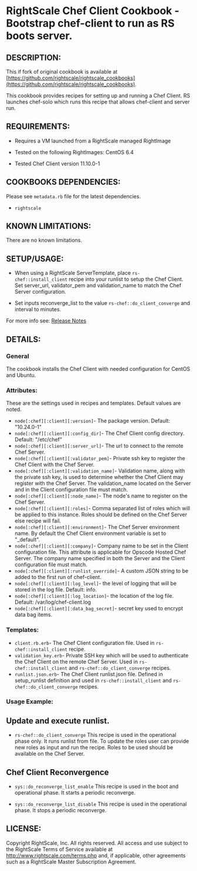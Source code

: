 # RightScale Chef Client Cookbook - Bootstrap chef-client to run as RS boots server.

## DESCRIPTION:

This if fork of original cookbook is available at [https://github.com/rightscale/rightscale_cookbooks](https://github.com/rightscale/rightscale_cookbooks).

This cookbook provides recipes for setting up and running a Chef Client. RS launches chef-solo which runs this recipe that allows chef-client and server run.

## REQUIREMENTS:

* Requires a VM launched from a RightScale managed RightImage

* Tested on the following RightImages: CentOS 6.4

* Tested Chef Client version 11.10.0-1

## COOKBOOKS DEPENDENCIES:

Please see `metadata.rb` file for the latest dependencies.
* `rightscale`

## KNOWN LIMITATIONS:

There are no known limitations.

## SETUP/USAGE:

* When using a RightScale ServerTemplate, place `rs-chef::install_client`
  recipe into your runlist to setup the Chef Client. Set server_url,
  validator_pem and validation_name to match the Chef Server configuration.

* Set inputs reconverge_list to the value `rs-chef::do_client_converge` and
  interval to minutes.

For more info see: [Release Notes](http://support.rightscale.com/18-Release_Notes/ServerTemplates_and_RightImages/v13.4#Chef_Client_\(v13.4\))

## DETAILS:

### General

The cookbook installs the Chef Client with needed configuration for CentOS and
Ubuntu.

### Attributes:

These are the settings used in recipes and templates. Default values are noted.
* `node[:chef][:client][:version]`-
  The package version. Default: "10.24.0-1"
* `node[:chef][:client][:config_dir]`-
  The Chef Client config directory. Default: "/etc/chef"
* `node[:chef][:client][:server_url]`-
  The url to connect to the remote Chef Server.
* `node[:chef][:client][:validator_pem]`-
  Private ssh key to register the Chef Client with the Chef Server.
* `node[:chef][:client][:validation_name]`-
  Validation name, along with the private ssh key, is used to determine whether
  the Chef Client may register with the Chef Server. The validation_name
  located on the Server and in the Client configuration file must match.
* `node[:chef][:client][:node_name]`-
  The node's name to register on the Chef Server.
* `node[:chef][:client][:roles]`-
  Comma separated list of roles which will be applied to this instance. Roles
  should be defined on the Chef Server else recipe will fail.
* `node[:chef][:client][:environment]`-
  The Chef Server environment name. By default the Chef Client environment
  variable is set to "_default".
* `node[:chef][:client][:company]`-
  Company name to be set in the Client configuration file. This attribute is
  applicable for Opscode Hosted Chef Server. The company name specified in both
  the Server and the Client configuration file must match.
* `node[:chef][:client][:runlist_override]`-
  A custom JSON string to be added to the first run of chef-client.
* `node[:chef][:client][:log_level]`-
  the level of logging that will be stored in the log file. Default: info.
* `node[:chef][:client][:log_location]`-
  the location of the log file. Default: /var/log/chef-client.log
* `node[:chef][:client][:data_bag_secret]`-
  secret key used to encrypt data bag items.

### Templates:

* `client.rb.erb`-
  The Chef Client configuration file. Used in `rs-chef::install_client` recipe.
* `validation_key.erb`-
  Private SSH key which will be used to authenticate the Chef Client on the
  remote Chef Server. Used in `rs-chef::install_client` and
  `rs-chef::do_client_converge` recipes.
* `runlist.json.erb`-
  The Chef Client runlist.json file. Defined in setup_runlist definition and
  used in `rs-chef::install_client` and `rs-chef::do_client_converge` recipes.

### Usage Example:

## Update and execute runlist.

* `rs-chef::do_client_converge`
  This recipe is used in the operational phase only. It runs runlist from file.
  To update the roles user can provide new roles as input and run the recipe.
  Roles to be used should be available on the Chef Server.

## Chef Client Reconvergence

* `sys::do_reconverge_list_enable`
  This recipe is used in the boot and operational phase. It starts a periodic
  reconverge.

* `sys::do_reconverge_list_disable`
  This recipe is used in the operational phase. It stops a periodic reconverge.

## LICENSE:

Copyright RightScale, Inc. All rights reserved.
All access and use subject to the RightScale Terms of Service available at
http://www.rightscale.com/terms.php and, if applicable, other agreements
such as a RightScale Master Subscription Agreement.
